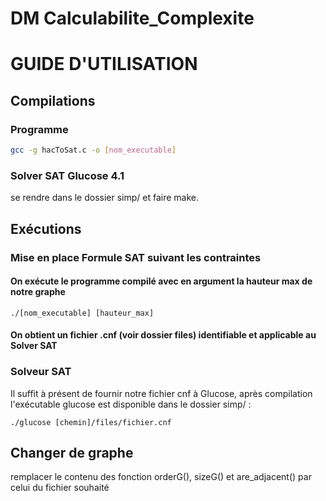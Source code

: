 # DM Calculabilite_Complexite
# GUIDE D'UTILISATION

## Compilations
### Programme
```sh
gcc -g hacToSat.c -o [nom_executable]
```
### Solver SAT Glucose 4.1
se rendre dans le dossier simp/ et faire make.

## Exécutions 

### Mise en place Formule SAT suivant les contraintes

#### On exécute le programme compilé avec en argument la hauteur max de notre graphe
```
./[nom_executable] [hauteur_max]
```
#### On obtient un fichier .cnf (voir dossier files) identifiable et applicable au Solver SAT 

### Solveur SAT

Il suffit à présent de fournir notre fichier cnf à Glucose, après compilation l'exécutable glucose est disponible dans le dossier simp/  :
```
./glucose [chemin]/files/fichier.cnf
```
## Changer de graphe
 remplacer le contenu des fonction orderG(), sizeG() et are_adjacent() par celui du fichier souhaité 
